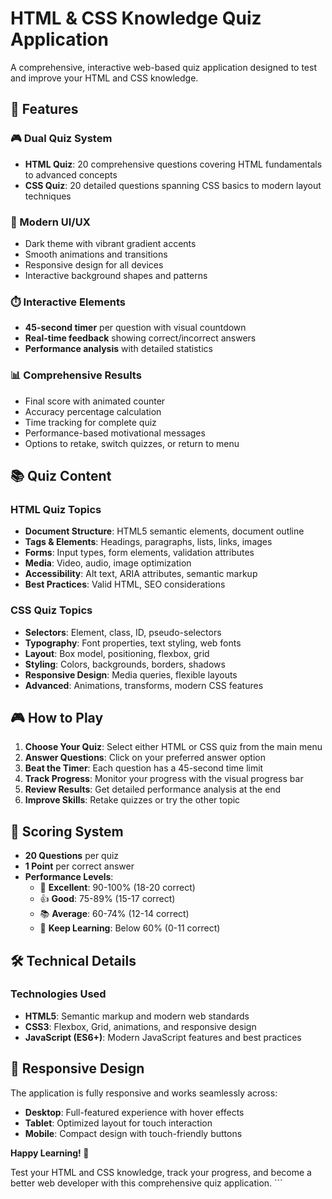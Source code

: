 # HTML & CSS Knowledge Quiz Application

A comprehensive, interactive web-based quiz application designed to test and improve your HTML and CSS knowledge. 
## 🎯 Features

### 🎮 Dual Quiz System
- **HTML Quiz**: 20 comprehensive questions covering HTML fundamentals to advanced concepts
- **CSS Quiz**: 20 detailed questions spanning CSS basics to modern layout techniques

### 🎨 Modern UI/UX
- Dark theme with vibrant gradient accents
- Smooth animations and transitions
- Responsive design for all devices
- Interactive background shapes and patterns

### ⏱️ Interactive Elements
- **45-second timer** per question with visual countdown
- **Real-time feedback** showing correct/incorrect answers
- **Performance analysis** with detailed statistics

### 📊 Comprehensive Results
- Final score with animated counter
- Accuracy percentage calculation
- Time tracking for complete quiz
- Performance-based motivational messages
- Options to retake, switch quizzes, or return to menu

## 📚 Quiz Content

### HTML Quiz Topics
- **Document Structure**: HTML5 semantic elements, document outline
- **Tags & Elements**: Headings, paragraphs, lists, links, images
- **Forms**: Input types, form elements, validation attributes
- **Media**: Video, audio, image optimization
- **Accessibility**: Alt text, ARIA attributes, semantic markup
- **Best Practices**: Valid HTML, SEO considerations

### CSS Quiz Topics
- **Selectors**: Element, class, ID, pseudo-selectors
- **Typography**: Font properties, text styling, web fonts
- **Layout**: Box model, positioning, flexbox, grid
- **Styling**: Colors, backgrounds, borders, shadows
- **Responsive Design**: Media queries, flexible layouts
- **Advanced**: Animations, transforms, modern CSS features

## 🎮 How to Play

1. **Choose Your Quiz**: Select either HTML or CSS quiz from the main menu
2. **Answer Questions**: Click on your preferred answer option
3. **Beat the Timer**: Each question has a 45-second time limit
4. **Track Progress**: Monitor your progress with the visual progress bar
5. **Review Results**: Get detailed performance analysis at the end
6. **Improve Skills**: Retake quizzes or try the other topic

## 🎯 Scoring System

- **20 Questions** per quiz
- **1 Point** per correct answer
- **Performance Levels**:
  - 🎉 **Excellent**: 90-100% (18-20 correct)
  - 👍 **Good**: 75-89% (15-17 correct)
  - 📚 **Average**: 60-74% (12-14 correct)
  - 💪 **Keep Learning**: Below 60% (0-11 correct)

## 🛠️ Technical Details

### Technologies Used
- **HTML5**: Semantic markup and modern web standards
- **CSS3**: Flexbox, Grid, animations, and responsive design
- **JavaScript (ES6+)**: Modern JavaScript features and best practices

## 📱 Responsive Design

The application is fully responsive and works seamlessly across:
- **Desktop**: Full-featured experience with hover effects
- **Tablet**: Optimized layout for touch interaction
- **Mobile**: Compact design with touch-friendly buttons

**Happy Learning! 🚀**

Test your HTML and CSS knowledge, track your progress, and become a better web developer with this comprehensive quiz application.
\`\`\`
